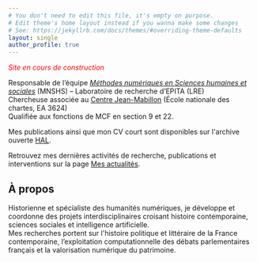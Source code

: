 ```yaml
---
# You don't need to edit this file, it's empty on purpose.
# Edit theme's home layout instead if you wanna make some changes
# See: https://jekyllrb.com/docs/themes/#overriding-theme-defaults
layout: single
author_profile: true
---
```


<span style="color:red">*Site en cours de construction*</span>
 
Responsable de l’équipe *[Méthodes numériques en Sciences humaines et sociales](https://www.lre.epita.fr/teams/digital-methods-for-humanities-and-social-sciences/)* (MNSHS) – Laboratoire de recherche d’EPITA (LRE)  
Chercheuse associée au [Centre Jean-Mabillon](https://www.chartes.psl.eu/recherche/le-centre-jean-mabillon) (École nationale des chartes, EA 3624)  
Qualifiée aux fonctions de MCF en section 9 et 22.

Mes publications ainsi que mon CV court sont disponibles sur l'archive ouverte [HAL](https://cv.hal.science/marie-puren).

Retrouvez mes dernières activités de recherche, publications et interventions sur la page [Mes actualités](https://mpuren.github.io/actualites/).

## À propos
Historienne et spécialiste des humanités numériques, je développe et coordonne des projets interdisciplinaires croisant histoire contemporaine, sciences sociales et intelligence artificielle.  
Mes recherches portent sur l'histoire politique et littéraire de la France contemporaine, l’exploitation computationnelle des débats parlementaires français et la valorisation numérique du patrimoine.
